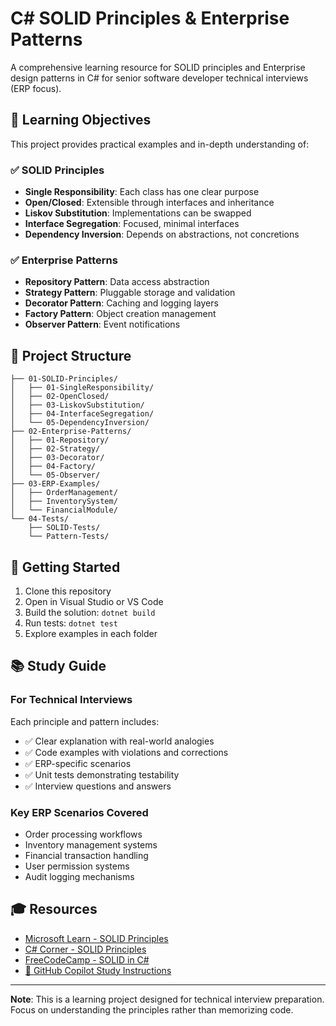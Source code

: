 # C# SOLID Principles & Enterprise Patterns

A comprehensive learning resource for SOLID principles and Enterprise design patterns in C# for senior software developer technical interviews (ERP focus).

## 🎯 Learning Objectives

This project provides practical examples and in-depth understanding of:

### ✅ SOLID Principles
- **Single Responsibility**: Each class has one clear purpose
- **Open/Closed**: Extensible through interfaces and inheritance
- **Liskov Substitution**: Implementations can be swapped
- **Interface Segregation**: Focused, minimal interfaces
- **Dependency Inversion**: Depends on abstractions, not concretions

### ✅ Enterprise Patterns
- **Repository Pattern**: Data access abstraction
- **Strategy Pattern**: Pluggable storage and validation
- **Decorator Pattern**: Caching and logging layers
- **Factory Pattern**: Object creation management
- **Observer Pattern**: Event notifications

## 📁 Project Structure

```
├── 01-SOLID-Principles/
│   ├── 01-SingleResponsibility/
│   ├── 02-OpenClosed/
│   ├── 03-LiskovSubstitution/
│   ├── 04-InterfaceSegregation/
│   └── 05-DependencyInversion/
├── 02-Enterprise-Patterns/
│   ├── 01-Repository/
│   ├── 02-Strategy/
│   ├── 03-Decorator/
│   ├── 04-Factory/
│   └── 05-Observer/
├── 03-ERP-Examples/
│   ├── OrderManagement/
│   ├── InventorySystem/
│   └── FinancialModule/
└── 04-Tests/
    ├── SOLID-Tests/
    └── Pattern-Tests/
```

## 🚀 Getting Started

1. Clone this repository
2. Open in Visual Studio or VS Code
3. Build the solution: `dotnet build`
4. Run tests: `dotnet test`
5. Explore examples in each folder

## 📚 Study Guide

### For Technical Interviews

Each principle and pattern includes:
- ✅ Clear explanation with real-world analogies
- ✅ Code examples with violations and corrections
- ✅ ERP-specific scenarios
- ✅ Unit tests demonstrating testability
- ✅ Interview questions and answers

### Key ERP Scenarios Covered
- Order processing workflows
- Inventory management systems
- Financial transaction handling
- User permission systems
- Audit logging mechanisms

## 🎓 Resources

- [Microsoft Learn - SOLID Principles](https://learn.microsoft.com/en-us/dotnet/architecture/)
- [C# Corner - SOLID Principles](https://www.c-sharpcorner.com/UploadFile/damubetha/solid-principles-in-C-Sharp/)
- [FreeCodeCamp - SOLID in C#](https://www.freecodecamp.org/news/what-are-the-solid-principles-in-csharp)
- [🤖 GitHub Copilot Study Instructions](.github/copilot-instructions.md)

---

**Note**: This is a learning project designed for technical interview preparation. Focus on understanding the principles rather than memorizing code.
